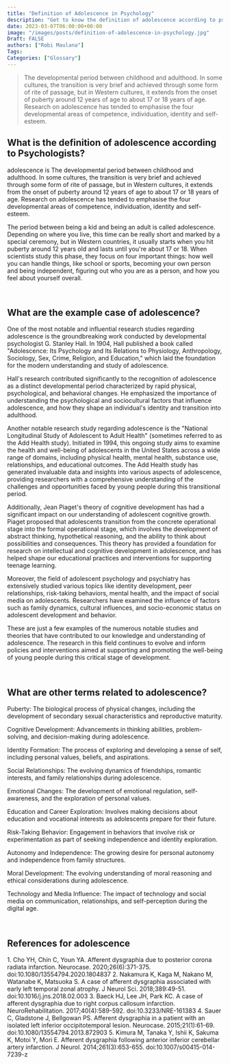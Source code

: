 ```yaml
---
title: "Definition of Adolescence in Psychology"
description: "Get to know the definition of adolescence according to psychologists."
date: 2023-03-07T06:00:00+00:00
image: "/images/posts/definition-of-adolescence-in-psychology.jpg"
Draft: FALSE
authors: ["Robi Maulana"]
Tags: 
Categories: ["Glossary"]
---
```






> The developmental period between childhood and adulthood. In some cultures, the transition is very brief and achieved through some form of rite of passage, but in Western cultures, it extends from the onset of puberty around 12 years of age to about 17 or 18 years of age. Research on adolescence has tended to emphasise the four developmental areas of competence, individuation, identity and self-esteem.

## What is the definition of adolescence according to Psychologists?

adolescence is The developmental period between childhood and adulthood. In some cultures, the transition is very brief and achieved through some form of rite of passage, but in Western cultures, it extends from the onset of puberty around 12 years of age to about 17 or 18 years of age. Research on adolescence has tended to emphasise the four developmental areas of competence, individuation, identity and self-esteem.

The period between being a kid and being an adult is called adolescence. Depending on where you live, this time can be really short and marked by a special ceremony, but in Western countries, it usually starts when you hit puberty around 12 years old and lasts until you're about 17 or 18. When scientists study this phase, they focus on four important things: how well you can handle things, like school or sports, becoming your own person and being independent, figuring out who you are as a person, and how you feel about yourself overall.

 

## What are the example case of adolescence?

One of the most notable and influential research studies regarding adolescence is the groundbreaking work conducted by developmental psychologist G. Stanley Hall. In 1904, Hall published a book called "Adolescence: Its Psychology and Its Relations to Physiology, Anthropology, Sociology, Sex, Crime, Religion, and Education," which laid the foundation for the modern understanding and study of adolescence.

Hall's research contributed significantly to the recognition of adolescence as a distinct developmental period characterized by rapid physical, psychological, and behavioral changes. He emphasized the importance of understanding the psychological and sociocultural factors that influence adolescence, and how they shape an individual's identity and transition into adulthood.

Another notable research study regarding adolescence is the "National Longitudinal Study of Adolescent to Adult Health" (sometimes referred to as the Add Health study). Initiated in 1994, this ongoing study aims to examine the health and well-being of adolescents in the United States across a wide range of domains, including physical health, mental health, substance use, relationships, and educational outcomes. The Add Health study has generated invaluable data and insights into various aspects of adolescence, providing researchers with a comprehensive understanding of the challenges and opportunities faced by young people during this transitional period.

Additionally, Jean Piaget's theory of cognitive development has had a significant impact on our understanding of adolescent cognitive growth. Piaget proposed that adolescents transition from the concrete operational stage into the formal operational stage, which involves the development of abstract thinking, hypothetical reasoning, and the ability to think about possibilities and consequences. This theory has provided a foundation for research on intellectual and cognitive development in adolescence, and has helped shape our educational practices and interventions for supporting teenage learning.

Moreover, the field of adolescent psychology and psychiatry has extensively studied various topics like identity development, peer relationships, risk-taking behaviors, mental health, and the impact of social media on adolescents. Researchers have examined the influence of factors such as family dynamics, cultural influences, and socio-economic status on adolescent development and behavior.

These are just a few examples of the numerous notable studies and theories that have contributed to our knowledge and understanding of adolescence. The research in this field continues to evolve and inform policies and interventions aimed at supporting and promoting the well-being of young people during this critical stage of development.

 

## What are other terms related to adolescence?

Puberty: The biological process of physical changes, including the development of secondary sexual characteristics and reproductive maturity.

Cognitive Development: Advancements in thinking abilities, problem-solving, and decision-making during adolescence.

Identity Formation: The process of exploring and developing a sense of self, including personal values, beliefs, and aspirations.

Social Relationships: The evolving dynamics of friendships, romantic interests, and family relationships during adolescence.

Emotional Changes: The development of emotional regulation, self-awareness, and the exploration of personal values.

Education and Career Exploration: Involves making decisions about education and vocational interests as adolescents prepare for their future.

Risk-Taking Behavior: Engagement in behaviors that involve risk or experimentation as part of seeking independence and identity exploration.

Autonomy and Independence: The growing desire for personal autonomy and independence from family structures.

Moral Development: The evolving understanding of moral reasoning and ethical considerations during adolescence.

Technology and Media Influence: The impact of technology and social media on communication, relationships, and self-perception during the digital age.

 

## References for adolescence

1\. Cho YH, Chin C, Youn YA. Afferent dysgraphia due to posterior corona radiata infarction. Neurocase. 2020;26(6):371-375. doi:10.1080/13554794.2020.1804837 2. Nakamura K, Kaga M, Nakano M, Watanabe K, Matsuoka S. A case of afferent dysgraphia associated with early left temporal zonal atrophy. J Neurol Sci. 2018;389:49-51. doi:10.1016/j.jns.2018.02.003 3. Baeck HJ, Lee JH, Park KC. A case of afferent dysgraphia due to right corpus callosum infarction. NeuroRehabilitation. 2017;40(4):589-592. doi:10.3233/NRE-161383 4. Sauer C, Gladstone J, Bellgowan PS. Afferent dysgraphia in a patient with an isolated left inferior occipitotemporal lesion. Neurocase. 2015;21(1):61-69. doi:10.1080/13554794.2013.872903 5. Kimura M, Tanaka Y, Ishii K, Sakuma K, Motoi Y, Mori E. Afferent dysgraphia following anterior inferior cerebellar artery infarction. J Neurol. 2014;261(3):653-655. doi:10.1007/s00415-014-7239-z
